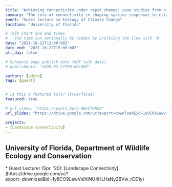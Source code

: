 ```yaml
---
title: "Achieving connectivity under rapid change: case studies from niches to distributions"
summary: "The role of connectivity in shaping species responses to climate change"
event: "Guest lecture in Ecology of Climate Change"
location: "University of Florida"

# Talk start and end times.
#   End time can optionally be hidden by prefixing the line with `#`.
date: "2021-10-22T13:00:00Z"
date_end: "2021-10-22T15:00:00Z"
all_day: false

# Schedule page publish date (NOT talk date).
# publishDate: "2020-03-22T00:00:00Z"

authors: [admin]
tags: [guest]


# Is this a featured talk? (true/false)
featured: true

# url_video: "https://youtu.be/J-WWcCTeMsU"
url_slides: "https://drive.google.com/uc?export=download&id=1y8CO9LewVxIXlNU4HLHaNy2BVw_rDE1y"

projects:
- [Landscape connectivity]
---
```


<h2>University of Florida, Department of Wildlife Ecology and Conservation</h2>
* Guest Lecturer (Spr. '20): [Landscape Connectivity](https://drive.google.com/uc?export=download&id=1y8CO9LewVxIXlNU4HLHaNy2BVw_rDE1y)
